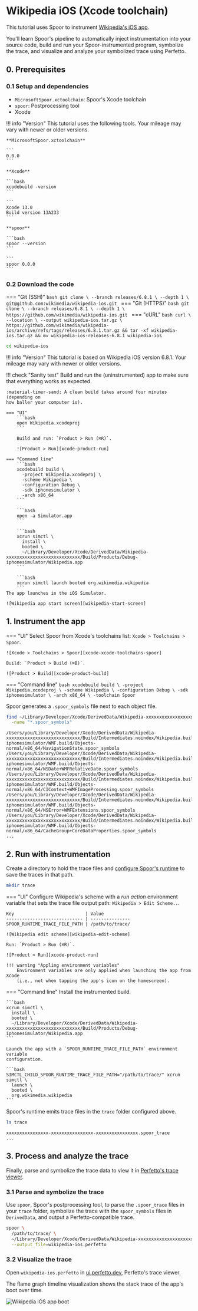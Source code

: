 # Wikipedia iOS (Xcode toolchain)

This tutorial uses Spoor to instrument
[Wikipedia's iOS app][wikipedia-ios-github].

You'll learn Spoor's pipeline to automatically inject instrumentation into your
source code, build and run your Spoor-instrumented program, symbolize the trace,
and visualize and analyze your symbolized trace using Perfetto.

## 0. Prerequisites

### 0.1 Setup and dependencies

* `MicrosoftSpoor.xctoolchain`: Spoor's Xcode toolchain
* `spoor`: Postprocessing tool
* Xcode

!!! info "Version"
    This tutorial uses the following tools. Your mileage may vary with newer
    or older versions.

    **MicrosoftSpoor.xctoolchain**

    ```
    0.0.0
    ```

    **Xcode**

    ```bash
    xcodebuild -version
    ```

    ```
    Xcode 13.0
    Build version 13A233
    ```

    **spoor**

    ```bash
    spoor --version
    ```

    ```
    spoor 0.0.0
    ```

### 0.2 Download the code

=== "Git (SSH)"
    ```bash
    git clone \
      --branch releases/6.8.1 \
      --depth 1 \
      git@github.com:wikimedia/wikipedia-ios.git
    ```
=== "Git (HTTPS)"
    ```bash
    git clone \
      --branch releases/6.8.1 \
      --depth 1 \
      https://github.com/wikimedia/wikipedia-ios.git
    ```
=== "cURL"
    ```bash
    curl \
      --location \
      --output wikipedia-ios.tar.gz \
      https://github.com/wikimedia/wikipedia-ios/archive/refs/tags/releases/6.8.1.tar.gz &&
    tar -xf wikipedia-ios.tar.gz &&
    mv wikipedia-ios-releases-6.8.1 wikipedia-ios
    ```

```bash
cd wikipedia-ios
```

!!! info "Version"
    This tutorial is based on Wikipedia iOS version 6.8.1. Your mileage may vary
    with newer or older versions.

!!! check "Sanity test"
    Build and run the (uninstrumented) app to make sure that everything works
    as expected.

    :material-timer-sand: A clean build takes around four minutes (depending on
    how baller your computer is).

    === "UI"
        ```bash
        open Wikipedia.xcodeproj
        ```
        
        Build and run: `Product > Run (⌘R)`.

        ![Product > Run][xcode-product-run]

    === "Command line"
        ```bash
        xcodebuild build \
          -project Wikipedia.xcodeproj \
          -scheme Wikipedia \
          -configuration Debug \
          -sdk iphonesimulator \
          -arch x86_64
        ```

        ```bash
        open -a Simulator.app
        ```

        ```bash
        xcrun simctl \
          install \
          booted \
          ~/Library/Developer/Xcode/DerivedData/Wikipedia-xxxxxxxxxxxxxxxxxxxxxxxxxxxx/Build/Products/Debug-iphonesimulator/Wikipedia.app
        ```

        ```bash
        xcrun simctl launch booted org.wikimedia.wikipedia
        ```
    The app launches in the iOS Simulator.

    ![Wikipedia app start screen][wikipedia-start-screen]

## 1. Instrument the app

=== "UI"
    Select Spoor from Xcode's toolchains list: `Xcode > Toolchains > Spoor`.

    ![Xcode > Toolchains > Spoor][xcode-xcode-toolchains-spoor]

    Build: `Product > Build (⌘B)`.

    ![Product > Build][xcode-product-build]
=== "Command line"
    ```bash
    xcodebuild build \
      -project Wikipedia.xcodeproj \
      -scheme Wikipedia \
      -configuration Debug \
      -sdk iphonesimulator \
      -arch x86_64 \
      -toolchain Spoor
    ```

Spoor generates a `.spoor_symbols` file next to each object file.

```bash
find ~/Library/Developer/Xcode/DerivedData/Wikipedia-xxxxxxxxxxxxxxxxxxxxxxxxxxxx \
  -name "*.spoor_symbols"
```

```
/Users/you/Library/Developer/Xcode/DerivedData/Wikipedia-xxxxxxxxxxxxxxxxxxxxxxxxxxxx/Build/Intermediates.noindex/Wikipedia.build/Debug-iphonesimulator/WMF.build/Objects-normal/x86_64/NavigationState.spoor_symbols
/Users/you/Library/Developer/Xcode/DerivedData/Wikipedia-xxxxxxxxxxxxxxxxxxxxxxxxxxxx/Build/Intermediates.noindex/Wikipedia.build/Debug-iphonesimulator/WMF.build/Objects-normal/x86_64/NSDate+WMFRelativeDate.spoor_symbols
/Users/you/Library/Developer/Xcode/DerivedData/Wikipedia-xxxxxxxxxxxxxxxxxxxxxxxxxxxx/Build/Intermediates.noindex/Wikipedia.build/Debug-iphonesimulator/WMF.build/Objects-normal/x86_64/CIContext+WMFImageProcessing.spoor_symbols
/Users/you/Library/Developer/Xcode/DerivedData/Wikipedia-xxxxxxxxxxxxxxxxxxxxxxxxxxxx/Build/Intermediates.noindex/Wikipedia.build/Debug-iphonesimulator/WMF.build/Objects-normal/x86_64/NSError+WMFExtensions.spoor_symbols
/Users/you/Library/Developer/Xcode/DerivedData/Wikipedia-xxxxxxxxxxxxxxxxxxxxxxxxxxxx/Build/Intermediates.noindex/Wikipedia.build/Debug-iphonesimulator/WMF.build/Objects-normal/x86_64/CacheGroup+CoreDataProperties.spoor_symbols
...
```

## 2. Run with instrumentation

Create a directory to hold the trace files and
[configure Spoor's runtime][runtime-configuration] to save the traces in that
path.

```bash
mkdir trace
```

=== "UI"
    Configure Wikipedia's scheme with a _run action_ environment variable that
    sets the trace file output path: `Wikipedia > Edit Scheme..`.

    Key                           | Value
    ----------------------------- | ---------------
    SPOOR_RUNTIME_TRACE_FILE_PATH | /path/to/trace/

    ![Wikipedia edit scheme][wikipedia-edit-scheme]

    Run: `Product > Run (⌘R)`.

    ![Product > Run][xcode-product-run]
    
    !!! warning "Appling environment variables"
        Environment variables are only applied when launching the app from Xcode
        (i.e., not when tapping the app's icon on the homescreen).
=== "Command line"
    Install the instrumented build.

    ```bash
    xcrun simctl \
      install \
      booted \
      ~/Library/Developer/Xcode/DerivedData/Wikipedia-xxxxxxxxxxxxxxxxxxxxxxxxxxxx/Build/Products/Debug-iphonesimulator/Wikipedia.app
    ```

    Launch the app with a `SPOOR_RUNTIME_TRACE_FILE_PATH` environment variable
    configuration.

    ```bash
    SIMCTL_CHILD_SPOOR_RUNTIME_TRACE_FILE_PATH="/path/to/trace/" xcrun simctl \
      launch \
      booted \
      org.wikimedia.wikipedia
    ```

Spoor's runtime emits trace files in the `trace` folder configured above.

```bash
ls trace
```

```
xxxxxxxxxxxxxxxx-xxxxxxxxxxxxxxxx-xxxxxxxxxxxxxxxx.spoor_trace
...
```

## 3. Process and analyze the trace

Finally, parse and symbolize the trace data to view it in
[Perfetto's trace viewer][perfetto-viewer].

### 3.1 Parse and symbolize the trace

Use `spoor`, Spoor's postprocessing tool, to parse the `.spoor_trace` files in
your `trace` folder, symbolize the trace with the `spoor_symbols` files in
`DerivedData`, and output a Perfetto-compatible trace.

```bash
spoor \
  /path/to/trace/ \
  ~/Library/Developer/Xcode/DerivedData/Wikipedia-xxxxxxxxxxxxxxxxxxxxxxxxxxxx \
  --output_file=wikipedia-ios.perfetto
```

### 3.2 Visualize the trace

Open `wikipedia-ios.perfetto` in [ui.perfetto.dev][perfetto-ui], Perfetto's
trace viewer.

The flame graph timeline visualization shows the stack trace of the app's boot
over time.

![Wikipedia iOS app boot][wikipedia-boot-visualization]

[perfetto-ui]: https://ui.perfetto.dev/
[perfetto-viewer]: https://perfetto.dev/#viewer
[runtime-configuration]: /configuration/runtime/#spoor_runtime_trace_file_path
[wikipedia-boot-visualization]: wikipedia-boot-visualization.png
[wikipedia-edit-scheme]: wikipedia-edit-scheme.png
[wikipedia-ios-github]: https://github.com/wikimedia/wikipedia-ios
[wikipedia-start-screen]: wikipedia-start-screen.png
[xcode-product-build]: xcode-product-build.png
[xcode-product-clean-build-folder]: xcode-product-clean-build-folder.png
[xcode-product-run]: xcode-product-run.png
[xcode-xcode-toolchains-spoor]: xcode-xcode-toolchains-spoor.png
